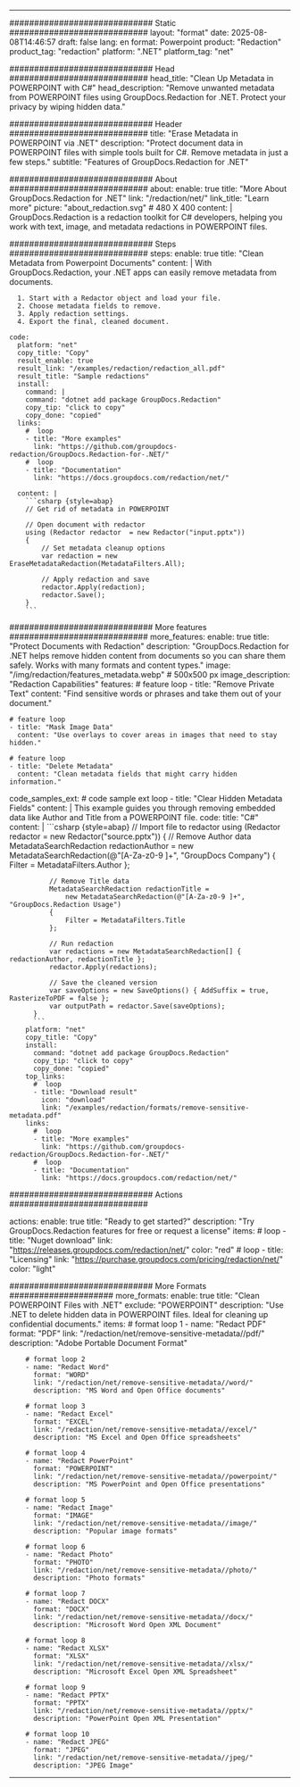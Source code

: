 
---
############################# Static ############################
layout: "format"
date:  2025-08-08T14:46:57
draft: false
lang: en
format: Powerpoint
product: "Redaction"
product_tag: "redaction"
platform: ".NET"
platform_tag: "net"

############################# Head ############################
head_title: "Clean Up Metadata in POWERPOINT with C#"
head_description: "Remove unwanted metadata from POWERPOINT files using GroupDocs.Redaction for .NET. Protect your privacy by wiping hidden data."

############################# Header ############################
title: "Erase Metadata in POWERPOINT via .NET" 
description: "Protect document data in POWERPOINT files with simple tools built for C#. Remove metadata in just a few steps."
subtitle: "Features of GroupDocs.Redaction for .NET" 

############################# About ############################
about:
    enable: true
    title: "More About GroupDocs.Redaction for .NET"
    link: "/redaction/net/"
    link_title: "Learn more"
    picture: "about_redaction.svg" # 480 X 400
    content: |
       GroupDocs.Redaction is a redaction toolkit for C# developers, helping you work with text, image, and metadata redactions in POWERPOINT files.

############################# Steps ############################
steps:
    enable: true
    title: "Clean Metadata from Powerpoint Documents"
    content: |
      With GroupDocs.Redaction, your .NET apps can easily remove metadata from documents.
      
      1. Start with a Redactor object and load your file.
      2. Choose metadata fields to remove.
      3. Apply redaction settings.
      4. Export the final, cleaned document.
   
    code:
      platform: "net"
      copy_title: "Copy"
      result_enable: true
      result_link: "/examples/redaction/redaction_all.pdf"
      result_title: "Sample redactions"
      install:
        command: |
        command: "dotnet add package GroupDocs.Redaction"
        copy_tip: "click to copy"
        copy_done: "copied"
      links:
        #  loop
        - title: "More examples"
          link: "https://github.com/groupdocs-redaction/GroupDocs.Redaction-for-.NET/"
        #  loop
        - title: "Documentation"
          link: "https://docs.groupdocs.com/redaction/net/"
          
      content: |
        ```csharp {style=abap}
        // Get rid of metadata in POWERPOINT

        // Open document with redactor
        using (Redactor redactor  = new Redactor("input.pptx"))
        {
            // Set metadata cleanup options
            var redaction = new EraseMetadataRedaction(MetadataFilters.All);
            
            // Apply redaction and save
            redactor.Apply(redaction);
            redactor.Save();
        }
        ```            


############################# More features ############################
more_features:
  enable: true
  title: "Protect Documents with Redaction"
  description: "GroupDocs.Redaction for .NET helps remove hidden content from documents so you can share them safely. Works with many formats and content types."
  image: "/img/redaction/features_metadata.webp" # 500x500 px
  image_description: "Redaction Capabilities"
  features:
    # feature loop
    - title: "Remove Private Text"
      content: "Find sensitive words or phrases and take them out of your document."

    # feature loop
    - title: "Mask Image Data"
      content: "Use overlays to cover areas in images that need to stay hidden."

    # feature loop
    - title: "Delete Metadata"
      content: "Clean metadata fields that might carry hidden information."
      
  code_samples_ext:
    # code sample ext loop
    - title: "Clear Hidden Metadata Fields"
      content: |
        This example guides you through removing embedded data like Author and Title from a POWERPOINT file.
      code:
        title: "C#"
        content: |
          ```csharp {style=abap}
          //  Import file to redactor
          using (Redactor redactor  = new Redactor("source.pptx"))
          {
              // Remove Author data
              MetadataSearchRedaction redactionAuthor = 
                  new MetadataSearchRedaction(@"[A-Za-z0-9 ]+", "GroupDocs Company")
              {
                  Filter = MetadataFilters.Author
              };

              // Remove Title data
              MetadataSearchRedaction redactionTitle = 
                  new MetadataSearchRedaction(@"[A-Za-z0-9 ]+", "GroupDocs.Redaction Usage")
              {
                  Filter = MetadataFilters.Title
              };

              // Run redaction
              var redactions = new MetadataSearchRedaction[] { redactionAuthor, redactionTitle };
              redactor.Apply(redactions);

              // Save the cleaned version
              var saveOptions = new SaveOptions() { AddSuffix = true, RasterizeToPDF = false };
              var outputPath = redactor.Save(saveOptions);
          }
          ```
        platform: "net"
        copy_title: "Copy"
        install:
          command: "dotnet add package GroupDocs.Redaction"
          copy_tip: "click to copy"
          copy_done: "copied"
        top_links:
          #  loop
          - title: "Download result"
            icon: "download"
            link: "/examples/redaction/formats/remove-sensitive-metadata.pdf"
        links:
          #  loop
          - title: "More examples"
            link: "https://github.com/groupdocs-redaction/GroupDocs.Redaction-for-.NET/"
          #  loop
          - title: "Documentation"
            link: "https://docs.groupdocs.com/redaction/net/"


############################# Actions ############################

actions:
  enable: true
  title: "Ready to get started?"
  description: "Try GroupDocs.Redaction features for free or request a license"
  items:
    #  loop
    - title: "Nuget download"
      link: "https://releases.groupdocs.com/redaction/net/"
      color: "red"
        #  loop
    - title: "Licensing"
      link: "https://purchase.groupdocs.com/pricing/redaction/net/"
      color: "light"


############################# More Formats #####################
more_formats:
    enable: true
    title: "Clean POWERPOINT Files with .NET"
    exclude: "POWERPOINT"
    description: "Use .NET to delete hidden data in POWERPOINT files. Ideal for cleaning up confidential documents."
    items: 
        # format loop 1
        - name: "Redact PDF"
          format: "PDF"
          link: "/redaction/net/remove-sensitive-metadata//pdf/"
          description: "Adobe Portable Document Format"

        # format loop 2
        - name: "Redact Word"
          format: "WORD"
          link: "/redaction/net/remove-sensitive-metadata//word/"
          description: "MS Word and Open Office documents"
          
        # format loop 3
        - name: "Redact Excel"
          format: "EXCEL"
          link: "/redaction/net/remove-sensitive-metadata//excel/"
          description: "MS Excel and Open Office spreadsheets"

        # format loop 4
        - name: "Redact PowerPoint"
          format: "POWERPOINT"
          link: "/redaction/net/remove-sensitive-metadata//powerpoint/"
          description: "MS PowerPoint and Open Office presentations"

        # format loop 5
        - name: "Redact Image"
          format: "IMAGE"
          link: "/redaction/net/remove-sensitive-metadata//image/"
          description: "Popular image formats"

        # format loop 6
        - name: "Redact Photo"
          format: "PHOTO"
          link: "/redaction/net/remove-sensitive-metadata//photo/"
          description: "Photo formats"

        # format loop 7
        - name: "Redact DOCX"
          format: "DOCX"
          link: "/redaction/net/remove-sensitive-metadata//docx/"
          description: "Microsoft Word Open XML Document"
          
        # format loop 8
        - name: "Redact XLSX"
          format: "XLSX"
          link: "/redaction/net/remove-sensitive-metadata//xlsx/"
          description: "Microsoft Excel Open XML Spreadsheet"
          
        # format loop 9
        - name: "Redact PPTX"
          format: "PPTX"
          link: "/redaction/net/remove-sensitive-metadata//pptx/"
          description: "PowerPoint Open XML Presentation"

        # format loop 10
        - name: "Redact JPEG"
          format: "JPEG"
          link: "/redaction/net/remove-sensitive-metadata//jpeg/"
          description: "JPEG Image"


---